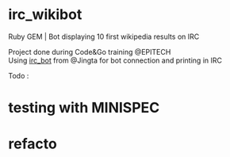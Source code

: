 # irc_wikibot
Ruby GEM | Bot displaying 10 first wikipedia results on IRC

Project done during Code&Go training @EPITECH<br/>
Using [irc_bot](https://gist.githubusercontent.com/jingta/878465/raw/3a18dede43d6334b952f6d2e9bbf17e7e6dcda8a/irc_bot.rb) from @Jingta for bot connection and printing in IRC

Todo :<br/>
 # testing with MINISPEC<br/>
 # refacto<br/>
